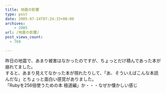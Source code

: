 ```yaml
---
title: 地震の影響
type: post
date: 2005-07-24T07:24:33+00:00
archives:
    - 2005
url: /地震の影響/
post_views_count:
  - 769

---
```

昨日の地震で、あまり被害はなかったのですが、ちょっとだけ積んであった本が崩れてました。  
すると、あまり見えてなかった本が現れたりして、「あ、そういえばこんな本読んだな」とちょっと面白い感覚がありました。  
「Rubyを256倍使うための本 極道編」か・・・なぜか懐かしい感じ